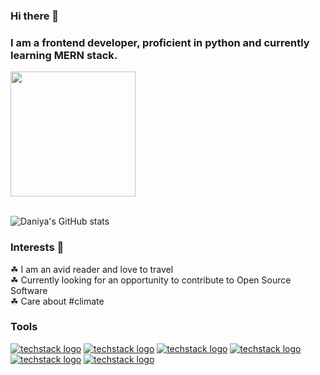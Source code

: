 ### Hi there 👋
### I am a frontend developer, proficient in python and currently learning MERN stack. 

<a href="https://github.com/daniya-sohail26/convoychat">
  <img height=200 align="center" src="https://github-readme-stats.vercel.app/api/top-langs?username=daniya-sohail26&layout=compact&langs_count=8&card_width=320" />
</a>
<br>
<br>

![Daniya's GitHub stats](https://github-readme-stats.vercel.app/api?username=daniya-sohail26&show_icons=true&theme=radical)

### Interests 💫
☘ I am an avid reader and love to travel
<br>
☘ Currently looking for an opportunity to contribute to Open Source Software
<br>
☘ Care about #climate
<br>

### Tools 

[![techstack logo](https://readme-components.vercel.app/api?component=logo&logo=react&fill=000000)](https://github.com/daniya-sohail26/readme-components)
[![techstack logo](https://readme-components.vercel.app/api?component=logo&logo=python&fill=000000)](https://github.com/daniya-sohail26/readme-components)
[![techstack logo](https://readme-components.vercel.app/api?component=logo&logo=javascript&fill=000000)](https://github.com/daniya-sohail26/readme-components)
[![techstack logo](https://readme-components.vercel.app/api?component=logo&logo=sql&fill=000000)](https://github.com/daniya-sohail26/readme-components)
[![techstack logo](https://readme-components.vercel.app/api?component=logo&logo=nodejs&fill=000000)](https://github.com/daniya-sohail26/readme-components)
[![techstack logo](https://readme-components.vercel.app/api?component=logo&logo=expressjs&fill=000000)](https://github.com/daniya-sohail26/readme-components)

